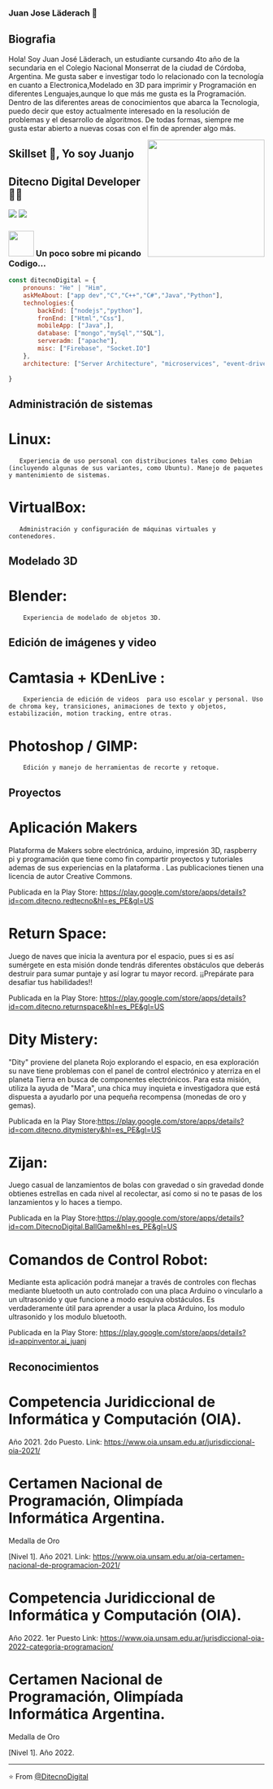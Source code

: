 ### Juan Jose Läderach 👋

<!--
**DitecnoDigital/DitecnoDigital** is a ✨ _special_ ✨ repository because its `README.md` (this file) appears on your GitHub profile.

Here are some ideas to get you started:

- 🔭 I’m currently working on ...
- 🌱 I’m currently learning ...
- 👯 I’m looking to collaborate on ...
- 🤔 I’m looking for help with ...
- 💬 Ask me about ...
- 📫 How to reach me: ...
- 😄 Pronouns: ...
- ⚡ Fun fact: ...
-->



## Biografia

Hola! Soy Juan José Läderach, un estudiante cursando 4to año de la secundaria en el Colegio Nacional Monserrat de la ciudad de Córdoba, Argentina. Me gusta saber e investigar todo lo relacionado con la tecnología en cuanto a Electronica,Modelado en 3D para imprimir y Programación en diferentes Lenguajes,aunque lo que más me gusta es la Programación. Dentro de las diferentes areas de conocimientos que abarca la Tecnologia,  puedo decir que estoy actualmente interesado en la resolución de problemas y el desarrollo de algoritmos. De todas formas, siempre me gusta estar abierto a nuevas cosas con el fin de aprender algo más.


<img align='right' src="https://media.giphy.com/media/M9gbBd9nbDrOTu1Mqx/giphy.gif" width="230">

## Skillset 🙏, Yo soy Juanjo 
## Ditecno Digital Developer 👨‍💻

[![](https://img.shields.io/badge/LinkedIn-DitecnoDigital-blue)](https://www.linkedin.com/in/ditecno-digital-aa407a165/)
[![](https://img.shields.io/badge/Gmail-juanjoseladerach@gmail.com-red)](mailto:juanjoseladerach@gmail.com)


### <img src="https://media.giphy.com/media/VgCDAzcKvsR6OM0uWg/giphy.gif" width="50"> Un poco sobre mi picando Codigo...  

```javascript
const ditecnoDigital = {
    pronouns: "He" | "Him",
    askMeAbout: ["app dev","C","C++","C#","Java","Python"],
    technologies:{
        backEnd: ["nodejs","python"],
        fronEnd: ["Html","Css"],
        mobileApp: ["Java",],
        database: ["mongo","mySql",""SQL"],
        serveradm: ["apache"],
        misc: ["Firebase", "Socket.IO"]
    },
    architecture: ["Server Architecture", "microservices", "event-driven", "Single page applications"],
    
}
```


## Administración de sistemas

# Linux:
       Experiencia de uso personal con distribuciones tales como Debian (incluyendo algunas de sus variantes, como Ubuntu). Manejo de paquetes y mantenimiento de sistemas.
# VirtualBox: 
       Administración y configuración de máquinas virtuales y contenedores.

## Modelado 3D

# Blender: 
        Experiencia de modelado de objetos 3D.
       
## Edición de imágenes y video

# Camtasia + KDenLive : 
        Experiencia de edición de videos  para uso escolar y personal. Uso de chroma key, transiciones, animaciones de texto y objetos, estabilización, motion tracking, entre otras.
        
# Photoshop / GIMP: 
        Edición y manejo de herramientas de recorte y retoque.

## Proyectos

# Aplicación Makers

Plataforma de Makers sobre electrónica, arduino, impresión 3D, raspberry pi y programación que tiene como fin compartir proyectos y       tutoriales ademas de sus experiencias en la plataforma . Las publicaciones tienen una licencia de autor Creative Commons.

Publicada en la Play Store: https://play.google.com/store/apps/details?id=com.ditecno.redtecno&hl=es_PE&gl=US

# Return Space: 

Juego de naves que inicia la aventura por el espacio, pues si es así sumérgete en esta misión donde tendrás diferentes obstáculos que deberás destruir para sumar puntaje y así lograr tu mayor record. ¡¡Prepárate para desafiar tus habilidades!!

Publicada en la Play Store: https://play.google.com/store/apps/details?id=com.ditecno.returnspace&hl=es_PE&gl=US

# Dity Mistery:

"Dity" proviene del planeta Rojo explorando el espacio, en esa exploración su nave tiene problemas con el panel de control electrónico y aterriza en el planeta Tierra en busca de componentes electrónicos. Para esta misión, utiliza la ayuda de "Mara", una chica muy inquieta e investigadora que está dispuesta a ayudarlo por una pequeña recompensa (monedas de oro y gemas).

Publicada en la Play Store:https://play.google.com/store/apps/details?id=com.ditecno.ditymistery&hl=es_PE&gl=US

# Zijan: 

Juego casual de lanzamientos de bolas con gravedad o sin gravedad donde obtienes estrellas en cada nivel al recolectar, así como si no te pasas de los lanzamientos y lo haces a tiempo.

Publicada en la Play Store:https://play.google.com/store/apps/details?id=com.DitecnoDigital.BallGame&hl=es_PE&gl=US

# Comandos de Control Robot:

Mediante esta aplicación podrá manejar a través de controles con flechas mediante bluetooth un auto controlado con una placa Arduino o      vincularlo a un ultrasonido y que funcione a modo esquiva obstáculos. Es verdaderamente útil para aprender a usar la placa Arduino, los modulo ultrasonido y los modulo bluetooth.

Publicada en la Play Store: https://play.google.com/store/apps/details?id=appinventor.ai_juanj

 ## Reconocimientos

# Competencia Juridiccional de Informática y Computación (OIA).

Año 2021. 2do Puesto. Link: https://www.oia.unsam.edu.ar/jurisdiccional-oia-2021/

# Certamen Nacional de Programación, Olimpíada Informática Argentina.

 Medalla de Oro

[Nivel 1]. Año 2021. Link: https://www.oia.unsam.edu.ar/oia-certamen-nacional-de-programacion-2021/


# Competencia Juridiccional de Informática y Computación (OIA).

Año 2022. 1er Puesto Link: https://www.oia.unsam.edu.ar/jurisdiccional-oia-2022-categoria-programacion/

# Certamen Nacional de Programación, Olimpíada Informática Argentina.

Medalla de Oro

[Nivel 1]. Año 2022.

---
⭐️ From [@DitecnoDigital](https://github.com/ditecnodigital)
